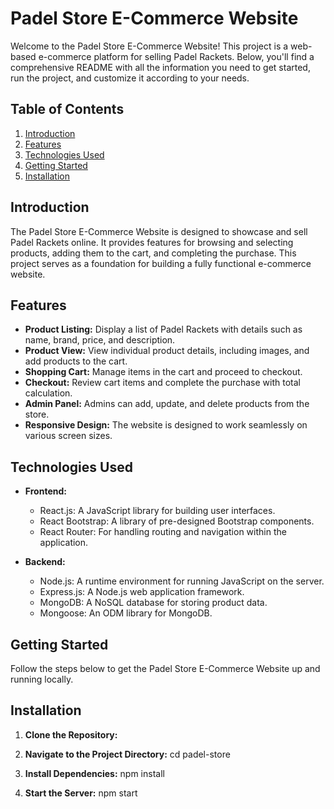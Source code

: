 # Padel Store E-Commerce Website

Welcome to the Padel Store E-Commerce Website! This project is a web-based e-commerce platform for selling Padel Rackets. Below, you'll find a comprehensive README with all the information you need to get started, run the project, and customize it according to your needs.

## Table of Contents

1. [Introduction](#introduction)
2. [Features](#features)
3. [Technologies Used](#technologies-used)
4. [Getting Started](#getting-started)
5. [Installation](#installation)

## Introduction

The Padel Store E-Commerce Website is designed to showcase and sell Padel Rackets online. It provides features for browsing and selecting products, adding them to the cart, and completing the purchase. This project serves as a foundation for building a fully functional e-commerce website.

## Features

- **Product Listing:** Display a list of Padel Rackets with details such as name, brand, price, and description.
- **Product View:** View individual product details, including images, and add products to the cart.
- **Shopping Cart:** Manage items in the cart and proceed to checkout.
- **Checkout:** Review cart items and complete the purchase with total calculation.
- **Admin Panel:** Admins can add, update, and delete products from the store.
- **Responsive Design:** The website is designed to work seamlessly on various screen sizes.

## Technologies Used

- **Frontend:**
  - React.js: A JavaScript library for building user interfaces.
  - React Bootstrap: A library of pre-designed Bootstrap components.
  - React Router: For handling routing and navigation within the application.

- **Backend:**
  - Node.js: A runtime environment for running JavaScript on the server.
  - Express.js: A Node.js web application framework.
  - MongoDB: A NoSQL database for storing product data.
  - Mongoose: An ODM library for MongoDB.

## Getting Started

Follow the steps below to get the Padel Store E-Commerce Website up and running locally.

## Installation

1. **Clone the Repository:**

2. **Navigate to the Project Directory:**
cd padel-store

3. **Install Dependencies:**
npm install

4. **Start the Server:**
npm start


   


